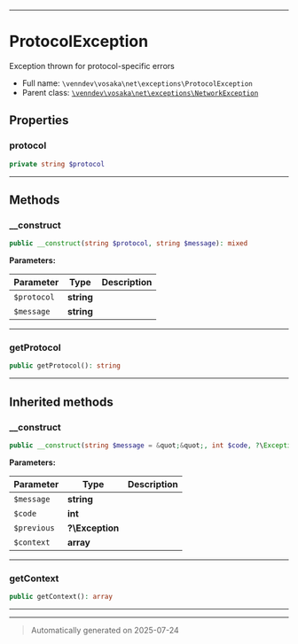 ***

# ProtocolException

Exception thrown for protocol-specific errors



* Full name: `\venndev\vosaka\net\exceptions\ProtocolException`
* Parent class: [`\venndev\vosaka\net\exceptions\NetworkException`](./NetworkException.md)



## Properties


### protocol



```php
private string $protocol
```






***

## Methods


### __construct



```php
public __construct(string $protocol, string $message): mixed
```








**Parameters:**

| Parameter | Type | Description |
|-----------|------|-------------|
| `$protocol` | **string** |  |
| `$message` | **string** |  |





***

### getProtocol



```php
public getProtocol(): string
```












***


## Inherited methods


### __construct



```php
public __construct(string $message = &quot;&quot;, int $code, ?\Exception $previous = null, array $context = []): mixed
```








**Parameters:**

| Parameter | Type | Description |
|-----------|------|-------------|
| `$message` | **string** |  |
| `$code` | **int** |  |
| `$previous` | **?\Exception** |  |
| `$context` | **array** |  |





***

### getContext



```php
public getContext(): array
```












***


***
> Automatically generated on 2025-07-24

